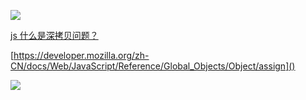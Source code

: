 

![](https://user-gold-cdn.xitu.io/2020/5/6/171e99ae07020e70?w=675&h=395&f=png&s=42012)

[js 什么是深拷贝问题？](https://www.cnblogs.com/CyLee/p/9604548.html)

[https://developer.mozilla.org/zh-CN/docs/Web/JavaScript/Reference/Global_Objects/Object/assign]()

![](https://user-gold-cdn.xitu.io/2020/4/30/171c92d05a5abfc2?w=1091&h=430&f=png&s=32181)

